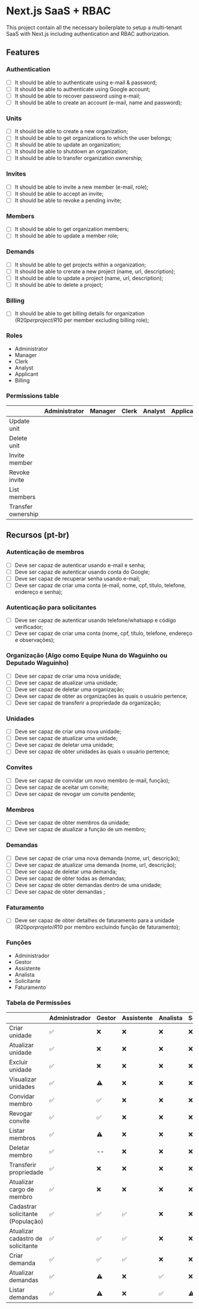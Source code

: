 # Next.js SaaS + RBAC

This project contain all the necessary boilerplate to setup a multi-tenant SaaS with Next.js including authentication and RBAC authorization.

## Features

### Authentication

- [ ] It should be able to authenticate using e-mail & password;
- [ ] It should be able to authenticate using Google account;
- [ ] It should be able to recover password using e-mail;
- [ ] It should be able to create an account (e-mail, name and password);

### Units

- [ ] It should be able to create a new organization;
- [ ] It should be able to get organizations to which the user belongs;
- [ ] It should be able to update an organization;
- [ ] It should be able to shutdown an organization;
- [ ] It should be able to transfer organization ownership;

### Invites

- [ ] It should be able to invite a new member (e-mail, role);
- [ ] It should be able to accept an invite;
- [ ] It should be able to revoke a pending invite;

### Members

- [ ] It should be able to get organization members;
- [ ] It should be able to update a member role;

### Demands

- [ ] It should be able to get projects within a organization;
- [ ] It should be able to crerate a new project (name, url, description);
- [ ] It should be able to update a project (name, url, description);
- [ ] It should be able to delete a project;

### Billing

- [ ] It should be able to get billing details for organization (R$20 per project / R$10 per member excluding billing role);

### Roles

- Administrator
- Manager
- Clerk
- Analyst
- Applicant
- Billing

### Permissions table

|                    | Administrator | Manager | Clerk | Analyst | Applicant | Billing | Anonymous |
| ------------------ | ------------- | ------- | ----- | ------- | --------- | ------- | --------- |
| Update unit        |
| Delete unit        |
| Invite member      |
| Revoke invite      |
| List members       |
| Transfer ownership |

## Recursos (pt-br)

### Autenticação de membros

- [ ] Deve ser capaz de autenticar usando e-mail e senha;
- [ ] Deve ser capaz de autenticar usando conta do Google;
- [ ] Deve ser capaz de recuperar senha usando e-mail;
- [ ] Deve ser capaz de criar uma conta (e-mail, nome, cpf, título, telefone, endereço e senha);

### Autenticação para solicitantes

- [ ] Deve ser capaz de autenticar usando telefone/whatsapp e código verificador;
- [ ] Deve ser capaz de criar uma conta (nome, cpf, título, telefone, endereço e observações);

### Organização (Algo como Equipe Nuna do Waguinho ou Deputado Waguinho)

- [ ] Deve ser capaz de criar uma nova unidade;
- [ ] Deve ser capaz de atualizar uma unidade;
- [ ] Deve ser capaz de deletar uma organização;
- [ ] Deve ser capaz de obter as organizações às quais o usuário pertence;
- [ ] Deve ser capaz de transferir a propriedade da organização;

### Unidades

- [ ] Deve ser capaz de criar uma nova unidade;
- [ ] Deve ser capaz de atualizar uma unidade;
- [ ] Deve ser capaz de deletar uma unidade;
- [ ] Deve ser capaz de obter unidades às quais o usuário pertence;

### Convites

- [ ] Deve ser capaz de convidar um novo membro (e-mail, função);
- [ ] Deve ser capaz de aceitar um convite;
- [ ] Deve ser capaz de revogar um convite pendente;

### Membros

- [ ] Deve ser capaz de obter membros da unidade;
- [ ] Deve ser capaz de atualizar a função de um membro;

### Demandas

- [ ] Deve ser capaz de criar uma nova demanda (nome, url, descrição);
- [ ] Deve ser capaz de atualizar uma demanda (nome, url, descrição);
- [ ] Deve ser capaz de deletar uma demanda;
- [ ] Deve ser capaz de obter todas as demandas;
- [ ] Deve ser capaz de obter demandas dentro de uma unidade;
- [ ] Deve ser capaz de obter demandas ;

### Faturamento

- [ ] Deve ser capaz de obter detalhes de faturamento para a unidade (R$20 por projeto / R$10 por membro excluindo função de faturamento);

### Funções

- Administrador
- Gestor
- Assistente
- Analista
- Solicitante
- Faturamento

### Tabela de Permissões

|                                   | Administrador | Gestor | Assistente | Analista | Solicitante | Faturamento | Anônimo |
| --------------------------------- | ------------- | ------ | ---------- | -------- | ----------- | ----------- | ------- |
| Criar unidade                     | ✅            | ❌     | ❌         | ❌       | ❌          | ❌          | ❌      |
| Atualizar unidade                 | ✅            | ❌     | ❌         | ❌       | ❌          | ❌          | ❌      |
| Excluir unidade                   | ✅            | ❌     | ❌         | ❌       | ❌          | ❌          | ❌      |
| Visualizar unidades               | ✅            | ⚠️     | ❌         | ❌       | ❌          | ❌          | ❌      |
| Convidar membro                   | ✅            | ✅     | ❌         | ❌       | ❌          | ❌          | ❌      |
| Revogar convite                   | ✅            | ✅     | ❌         | ❌       | ❌          | ❌          | ❌      |
| Listar membros                    | ✅            | ⚠️     | ❌         | ❌       | ❌          | ❌          | ❌      |
| Deletar membro                    | ✅            | --     | ❌         | ❌       | ❌          | ❌          | ❌      |
| Transferir propriedade            | ✅            | ❌     | ❌         | ❌       | ❌          | ❌          | ❌      |
| Atualizar cargo de membro         | ✅            | ❌     | ❌         | ❌       | ❌          | ❌          | ❌      |
| Cadastrar solicitante (População) | ✅            | ✅     | ✅         | ❌       | ❌          | ❌          | ❌      |
| Atualizar cadastro de solicitante | ✅            | ✅     | ✅         | ❌       | ❌          | ❌          | ❌      |
| Criar demanda                     | ✅            | ✅     | ✅         | ❌       | ❌          | ❌          | ❌      |
| Atualizar demandas                | ✅            | ⚠️     | ❌         | ✅       | ❌          | ❌          | ❌      |
| Listar demandas                   | ✅            | ⚠️     | ❌         | ✅       | ⚠️          | ❌          | ❌      |
